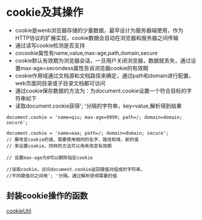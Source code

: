 # cookie及其操作

- cookie是wenb浏览器存储的少量数据，最早设计为服务器端使用，作为HTTP协议的扩展实现，cookie数据会自动在浏览器和服务器之间传输
- 通过读写cookie检测是否支持
- cocookie属性有name,value,max-age,path,domain,secure
- cookie默认有效期为浏览器会话，一旦用户关闭浏览器，数据就丢失，通过设置max-age=secondess属性告诉浏览器cookie的有效期
- cookie作用域通过文档源和文档路径来确定，通过path和domain进行配置，web页面同目录或子目录文档都可访问
- 通过cookie保存数据的方法为：为document.cookie设置一个符合目标的字符串如下
- 读取document.cookie获得'; '分隔的字符串，key=value,解析得到结果

```
document.cookie = 'name=qiu; max-age=9999; path=/; domain=domain; secure';

document.cookie = 'name=aaa; path=/; domain=domain; secure';
// 要改变cookie的值，需要使用相同的名字、路径和域，新的值
// 来设置cookie，同样的方法可以用来改变有效期

// 设置max-age为0可以删除指定cookie

//读取cookie，访问document.cookie返回键值对组成的字符串，
//不同键值对之间用'; '分隔。通过解析获得需要的值
```

## 封装cookie操作的函数

[cookieUtil](https://github.com/Nomadcheng/jsCoding/blob/master/javascriptDOM/cookieUtil.js)
